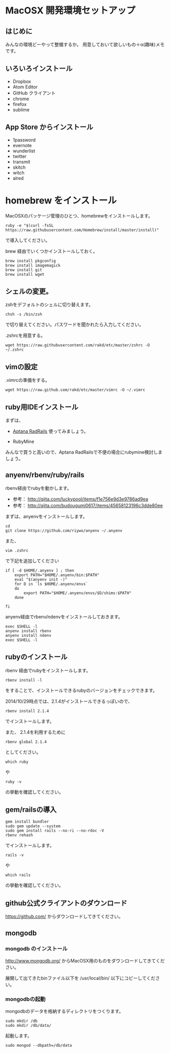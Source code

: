 # MacOSX 開発環境セットアップ

## はじめに

みんなの環境どーやって整備するか。
用意しておいて欲しいもの＋α(趣味)メモです。


## いろいろインストール

- Dropbox
- Atom Editor
- GitHub クライアント
- chrome
- firefox
- sublime

## App Store からインストール

- 1password
- evernote
- wunderlist
- twitter
- transmit
- skitch
- witch
- alred


# homebrew をインストール


MacOSXのパッケージ管理のひとつ、homebrewをインストールします。
```
ruby -e "$(curl -fsSL https://raw.githubusercontent.com/Homebrew/install/master/install)"
```
で導入してください。

brew 経由でいくつかインストールしておく。
```
brew install pkgconfig
brew install imagemagick
brew install git
brew install wget
```


## シェルの変更。

zshをデフォルトのシェルに切り替えます。
```
chsh -s /bin/zsh
```
で切り替えてください。パスワードを聞かれたら入力してください。

.zshrcを用意する。
```
wget https://raw.githubusercontent.com/rakd/etc/master/zshrc -O ~/.zshrc
```

## vimの設定

.vimrcの準備をする。

```
wget https://raw.github.com/rakd/etc/master/vimrc -O ~/.vimrc
```


## ruby用IDEインストール

まずは、
- [Aptana RadRails](http://www.aptana.com/products/radrails)
使ってみましょう。

- RubyMine

みんなで買うと高いので、Aptana RadRailsで不便の場合にrubymine検討しましょう。



## anyenv/rbenv/ruby/rails

rbenv経由でrubyを動かします。

- 参考： http://qiita.com/luckypool/items/f1e756e9d3e9786ad9ea
- 参考： http://qiita.com/budougumi0617/items/45658123196c3dde80ee

まずは、anyenvをインストールします。

```
cd
git clone https://github.com/riywo/anyenv ~/.anyenv
```
また、
```
vim .zshrc
```
で下記を追加してください
```
if [ -d $HOME/.anyenv ] ; then
    export PATH="$HOME/.anyenv/bin:$PATH"
    eval "$(anyenv init -)"
    for D in `ls $HOME/.anyenv/envs`
    do
        export PATH="$HOME/.anyenv/envs/$D/shims:$PATH"
    done

fi
```
anyenv経由でrbenv/ndenvをインストールしておきます。
```
exec $SHELL -l
anyenv install rbenv
anyenv install ndenv
exec $SHELL -l
```


## rubyのインストール

rbenv 経由でrubyをインストールします。
```
rbenv install -l
```
をすることで、インストールできるrubyのバージョンをチェックできます。

2014/10/29時点では、2.1.4がインストールできるっぽいので、
```
rbenv install 2.1.4
```
でインストールします。


また、 2.1.4を利用するために
```
rbenv global 2.1.4
```
としてください。
```
which ruby
```
や
```
ruby -v
```
の挙動を確認してください。


## gem/railsの導入
```
gem install bundler
sudo gem update --system
sudo gem install rails --no-ri --no-rdoc -V
rbenv rehash
```
でインストールします。
```
rails -v
```
や
```
which rails
```
の挙動を確認してください。

## github公式クライアントのダウンロード

https://github.com/ からダウンロードしてきてください。


## mongodb

### mongodb のインストール

http://www.mongodb.org/ からMacOSX用のものをダウンロードしてきてください。

展開して出てきたbinファイル以下を /usr/local/bin/ 以下にコピーしてください。

### mongodbの起動

mongodbのデータを格納するディレクトリをつくります。
```
sudo mkdir /db
sudo mkdir /db/data/
```


起動します。
```
sudo mongod --dbpath=/db/data
```
